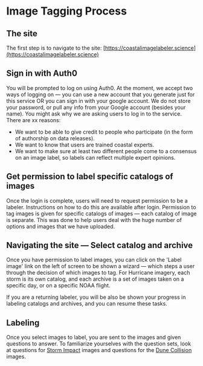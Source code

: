 # Image Tagging Process

## The site

The first step is to navigate to the site: [https://coastalimagelabeler.science](https://coastalimagelabeler.science)

## Sign in with Auth0

You will be prompted to log on using Auth0. At the moment, we accept two ways of logging on — you can use a new account that you generate just for this service OR you can sign in with your google account. We do not store your password, or pull any info from your Google account (besides your name).
You might ask why we are asking users to log in to the service. There are xx reasons:
 - We want to be able to give credit to people who participate (in the form of authorship on data releases).
 - We want to know that users are trained coastal experts.
 - We want to make sure at least two different people come to a consensus on an image label,  so labels can reflect multiple expert opinions.

## Get permission to label specific catalogs of images

Once the login is complete, users will need to request permission to be a labeler.
Instructions on how to do this are available after login. Permission to tag images is given for
specific catalogs of images — each catalog of image is separate. This was done to help users deal
with the huge number of options and images that we have uploaded.

## Navigating the site — Select catalog and archive

Once you have permission to label images, you can click on the 'Label image' link on the left of screen to be shown a wizard — which steps a user through the decision of which images to tag. For Hurricane imagery, each storm is its own catalog, and each archive is a set of images taken on a specific day, or on a specific NOAA flight.

If you are a returning labeler, you will be also be shown your progress in labeling catalogs and archives, and you can resume these tasks.

## Labeling

Once you select images to label, you are sent to the images and given questions to answer. To familiarize yourselves with the question sets, look at questions for [Storm Impact](question_sets/storm_impact.md) images and questions for the [Dune Collision](question_sets/collision.md) images.
